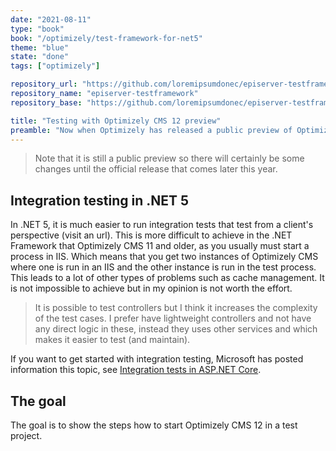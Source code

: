 ```yaml
---
date: "2021-08-11"
type: "book"
book: "/optimizely/test-framework-for-net5"
theme: "blue"
state: "done"
tags: ["optimizely"]

repository_url: "https://github.com/loremipsumdonec/episerver-testframework"
repository_name: "episerver-testframework"
repository_base: "https://github.com/loremipsumdonec/episerver-testframework/blob/main/posts/test_framework_for_net5"

title: "Testing with Optimizely CMS 12 preview"
preamble: "Now when Optimizely has released a public preview of Optimizely CMS 12 that’s built with .NET 5, it's time to start exploring how to perform integration testing."
---
```


> Note that it is still a public preview so there will certainly be some changes until the official release that comes later this year.

## Integration testing in .NET 5

In .NET 5, it is much easier to run integration tests that test from a client's perspective (visit an url). This is more difficult to achieve in the .NET Framework that Optimizely CMS 11 and older, as you usually must start a process in IIS. Which means that you get two instances of Optimizely CMS where one is run in an IIS and the other instance is run in the test process. This leads to a lot of other types of problems such as cache management. It is not impossible to achieve but in my opinion is not worth the effort.

> It is possible to test controllers but I think it increases the complexity of the test cases. I prefer have lightweight controllers and not have any direct logic in these, instead they uses other services and which makes it easier to test (and maintain).

If you want to get started with integration testing, Microsoft has posted information this topic, see [Integration tests in ASP.NET Core](https://docs.microsoft.com/en-us/aspnet/core/test/integration-tests?view=aspnetcore-5.0).

## The goal

The goal is to show the steps how to start Optimizely CMS 12 in a test project.

